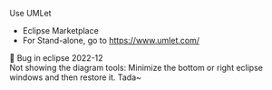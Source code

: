 Use UMLet
* Eclipse Marketplace
* For Stand-alone, go to <https://www.umlet.com/>

🐛 Bug in eclipse 2022-12  
Not showing the diagram tools: Minimize the bottom or right eclipse windows and then restore it. Tada~
